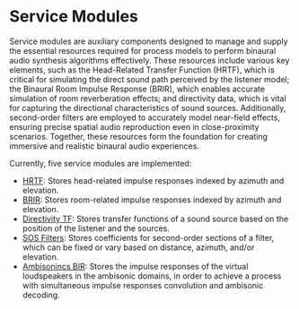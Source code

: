 # Service Modules

Service modules are auxiliary components designed to manage and supply the essential resources required for process models to perform binaural audio synthesis algorithms effectively. These resources include various key elements, such as the Head-Related Transfer Function (HRTF), which is critical for simulating the direct sound path perceived by the listener model; the Binaural Room Impulse Response (BRIR), which enables accurate simulation of room reverberation effects; and directivity data, which is vital for capturing the directional characteristics of sound sources. Additionally, second-order filters are employed to accurately model near-field effects, ensuring precise spatial audio reproduction even in close-proximity scenarios. Together, these resources form the foundation for creating immersive and realistic binaural audio experiences.

Currently, five service modules are implemented:

- [HRTF](service-hrtf.md): Stores head-related impulse responses indexed by azimuth and elevation.
- [BRIR](service-hrbrir.md):  Stores room-related impulse responses indexed by azimuth and elevation.
- [Directivity TF](service-directivity-tf.md): Stores transfer functions of a sound source based on the position of the listener and the sources.
- [SOS Filters](service-sos-filters.md): Stores coefficients for second-order sections of a filter, which can be fixed or vary based on distance, azimuth, and/or elevation.
- [Ambisonincs BIR](./service-ambisonic-bir.md): Stores the impulse responses of the virtual loudspeakers in the ambisonic domains, in order to achieve a process with simultaneous impulse responses convolution and ambisonic decoding.
